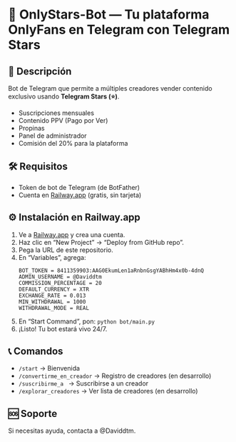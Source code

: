 # 🌟 OnlyStars-Bot — Tu plataforma OnlyFans en Telegram con Telegram Stars

## 🚀 Descripción

Bot de Telegram que permite a múltiples creadores vender contenido exclusivo usando **Telegram Stars (⭐️)**.  
- Suscripciones mensuales  
- Contenido PPV (Pago por Ver)  
- Propinas  
- Panel de administrador  
- Comisión del 20% para la plataforma  

## 🛠️ Requisitos

- Token de bot de Telegram (de BotFather)  
- Cuenta en [Railway.app](https://railway.app) (gratis, sin tarjeta)  

## ⚙️ Instalación en Railway.app

1. Ve a [Railway.app](https://railway.app) y crea una cuenta.  
2. Haz clic en “New Project” → “Deploy from GitHub repo”.  
3. Pega la URL de este repositorio.  
4. En “Variables”, agrega:  
   ```
   BOT_TOKEN = 8411359903:AAG0EkumLen1aRnbnGsgYABhHm4x0b-4dnQ
   ADMIN_USERNAME = @Daviddtm
   COMMISSION_PERCENTAGE = 20
   DEFAULT_CURRENCY = XTR
   EXCHANGE_RATE = 0.013
   MIN_WITHDRAWAL = 1000
   WITHDRAWAL_MODE = REAL
   ```  
5. En “Start Command”, pon: `python bot/main.py`  
6. ¡Listo! Tu bot estará vivo 24/7.  

## 📞 Comandos

- `/start` → Bienvenida  
- `/convertirme_en_creador` → Registro de creadores (en desarrollo)  
- `/suscribirme_a ` → Suscribirse a un creador  
- `/explorar_creadores` → Ver lista de creadores (en desarrollo)  

## 🆘 Soporte

Si necesitas ayuda, contacta a @Daviddtm.
